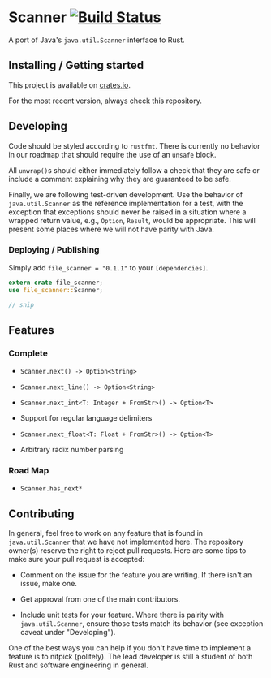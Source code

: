 # Scanner [![Build Status](https://travis-ci.org/hxtk/Rust-Scanner.png?branch=master)](https://travis-ci.org/hxtk/Rust-Scanner)

A port of Java's `java.util.Scanner` interface to Rust.

## Installing / Getting started

This project is available on [crates.io](https://crates.io/crates/file_scanner).

For the most recent version, always check this repository.

## Developing

Code should be styled according to `rustfmt`. There is currently no behavior
in our roadmap that should require the use of an `unsafe` block.

All `unwrap()`s should either immediately follow a check that they are safe or
include a comment explaining why they are guaranteed to be safe.

Finally, we are following test-driven development. Use the behavior of `java.util.Scanner` as the reference implementation for a test, with the exception that exceptions should never be raised in a situation where a wrapped return value, e.g., `Option`, `Result`, would be appropriate. This will present some places where we will not have parity with Java.

### Deploying / Publishing

Simply add `file_scanner = "0.1.1"` to your `[dependencies]`.

```rust
extern crate file_scanner;
use file_scanner::Scanner;

// snip
```

## Features

### Complete

- `Scanner.next() -> Option<String>`

- `Scanner.next_line() -> Option<String>`

- `Scanner.next_int<T: Integer + FromStr>() -> Option<T>`

- Support for regular language delimiters

- `Scanner.next_float<T: Float + FromStr>() -> Option<T>`

- Arbitrary radix number parsing

### Road Map

- `Scanner.has_next*`

## Contributing

In general, feel free to work on any feature that is found in `java.util.Scanner` that we have not implemented here. The repository owner(s) reserve the right to reject pull requests. Here are some tips to make sure your pull request is accepted:

- Comment on the issue for the feature you are writing. If there isn't an issue, make one.

- Get approval from one of the main contributors.

- Include unit tests for your feature. Where there is pairity with `java.util.Scanner`, ensure those tests match its behavior (see exception caveat under "Developing").

One of the best ways you can help if you don't have time to implement a feature is to nitpick (politely). The lead developer is still a student of both Rust and software engineering in general.
